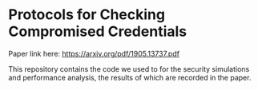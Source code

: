 # Protocols for Checking Compromised Credentials

Paper link here: https://arxiv.org/pdf/1905.13737.pdf

This repository contains the code we used to for the security simulations and performance analysis, the results of which are recorded in the paper. 
